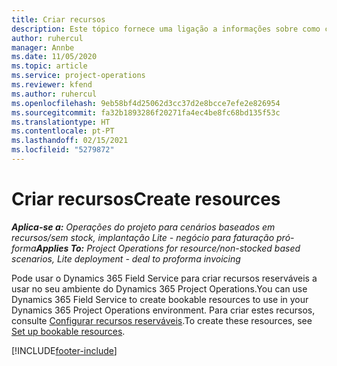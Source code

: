 ```yaml
---
title: Criar recursos
description: Este tópico fornece uma ligação a informações sobre como criar recursos reserváveis.
author: ruhercul
manager: Annbe
ms.date: 11/05/2020
ms.topic: article
ms.service: project-operations
ms.reviewer: kfend
ms.author: ruhercul
ms.openlocfilehash: 9eb58bf4d25062d3cc37d2e8bcce7efe2e826954
ms.sourcegitcommit: fa32b1893286f20271fa4ec4be8fc68bd135f53c
ms.translationtype: HT
ms.contentlocale: pt-PT
ms.lasthandoff: 02/15/2021
ms.locfileid: "5279872"
---
```

# <a name="create-resources"></a><span data-ttu-id="49a3b-103">Criar recursos</span><span class="sxs-lookup"><span data-stu-id="49a3b-103">Create resources</span></span>

<span data-ttu-id="49a3b-104">_**Aplica-se a:** Operações do projeto para cenários baseados em recursos/sem stock, implantação Lite - negócio para faturação pró-forma_</span><span class="sxs-lookup"><span data-stu-id="49a3b-104">_**Applies To:** Project Operations for resource/non-stocked based scenarios, Lite deployment - deal to proforma invoicing_</span></span>

<span data-ttu-id="49a3b-105">Pode usar o Dynamics 365 Field Service para criar recursos reserváveis a usar no seu ambiente do Dynamics 365 Project Operations.</span><span class="sxs-lookup"><span data-stu-id="49a3b-105">You can use Dynamics 365 Field Service to create bookable resources to use in your Dynamics 365 Project Operations environment.</span></span> <span data-ttu-id="49a3b-106">Para criar estes recursos, consulte [Configurar recursos reserváveis](https://docs.microsoft.com/dynamics365/field-service/set-up-bookable-resources).</span><span class="sxs-lookup"><span data-stu-id="49a3b-106">To create these resources, see [Set up bookable resources](https://docs.microsoft.com/dynamics365/field-service/set-up-bookable-resources).</span></span>


[!INCLUDE[footer-include](../includes/footer-banner.md)]